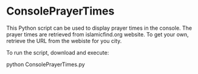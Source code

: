 ConsolePrayerTimes
==================


This Python script can be used to display prayer times in the console. The prayer times are retrieved from islamicfind.org website. To get your own, retrieve the URL from the webiste for you city.

To run the script, download and execute:

python ConsolePrayerTimes.py


